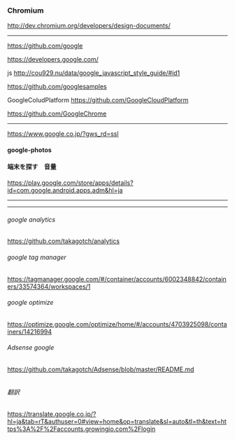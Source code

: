 ### Chromium
http://dev.chromium.org/developers/design-documents/

---



https://github.com/google

https://developers.google.com/

js
http://cou929.nu/data/google_javascript_style_guide/#id1


https://github.com/googlesamples

GoogleColudPlatform
https://github.com/GoogleCloudPlatform

https://github.com/GoogleChrome


---

https://www.google.co.jp/?gws_rd=ssl

#### google-photos

#### 端末を探す　音量
https://play.google.com/store/apps/details?id=com.google.android.apps.adm&hl=ja

---
---

###### google analytics
https://github.com/takagotch/analytics

###### google tag manager
https://tagmanager.google.com/#/container/accounts/6002348842/containers/33574364/workspaces/1

###### google optimize
https://optimize.google.com/optimize/home/#/accounts/4703925098/containers/14216994




###### Adsense google
https://github.com/takagotch/Adsense/blob/master/README.md

###### 


###### 


###### 


###### 翻訳
https://translate.google.co.jp/?hl=ja&tab=rT&authuser=0#view=home&op=translate&sl=auto&tl=th&text=https%3A%2F%2Faccounts.growingio.com%2Flogin


###### 




```
```

```
```




